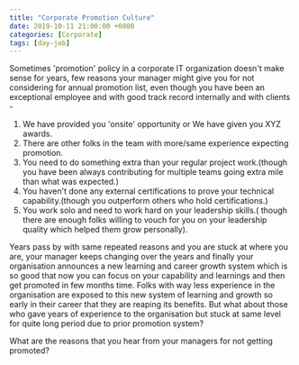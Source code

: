 ```yaml
---
title: "Corporate Promotion Culture"
date: 2019-10-11 21:00:00 +0800
categories: [Corporate]
tags: [day-job]
---
```


Sometimes 'promotion' policy in a corporate IT organization doesn't make sense for years, few reasons your manager might give you for not considering for annual promotion list, even though you have been an exceptional employee and with good track record internally and with clients -

1. We have provided you 'onsite' opportunity or We have given you XYZ awards.
2. There are other folks in the team with more/same experience expecting promotion.
3. You need to do something extra than your regular project work.(though you have been always contributing for multiple teams going extra mile than what was expected.)
4. You haven't done any external certifications to prove your technical capability.(though you outperform others who hold certifications.)
5. You work solo and need to work hard on your leadership skills.( though there are enough folks willing to vouch for you on your leadership quality which helped them grow personally).

Years pass by with same repeated reasons and you are stuck at where you are, your manager keeps changing over the years and finally your organisation announces a new learning and career growth system which is so good that now you can focus on your capability and learnings and then get promoted in few months time. Folks with way less experience in the organisation are exposed to this new system of learning and growth so early in their career that they are reaping its benefits. But what about those who gave years of experience to the organisation but stuck at same level for quite long period due to prior promotion system?

What are the reasons that you hear from your managers for not getting promoted?